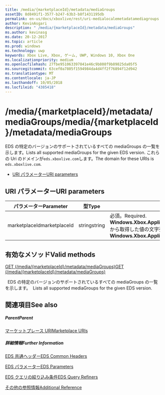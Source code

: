 ```yaml
---
title: /media/{marketplaceId}/metadata/mediaGroups
assetID: 8d8491f1-3577-b247-63b3-b8f1431195db
permalink: en-us/docs/xboxlive/rest/uri-medialocalemetadatamediagroups.html
author: KevinAsgari
description: " /media/{marketplaceId}/metadata/mediaGroups"
ms.author: kevinasg
ms.date: 20-12-2017
ms.topic: article
ms.prod: windows
ms.technology: uwp
keywords: Xbox Live, Xbox, ゲーム, UWP, Windows 10, Xbox One
ms.localizationpriority: medium
ms.openlocfilehash: 27fbe951063397841e46c9b808f9b89825da05f5
ms.sourcegitcommit: 63cef0a7805f1594984da4d4ff2f76894f12d942
ms.translationtype: MT
ms.contentlocale: ja-JP
ms.lasthandoff: 10/05/2018
ms.locfileid: "4385418"
---
```

# <a name="mediamarketplaceidmetadatamediagroups"></a><span data-ttu-id="0b7c4-104">/media/{marketplaceId}/metadata/mediaGroups</span><span class="sxs-lookup"><span data-stu-id="0b7c4-104">/media/{marketplaceId}/metadata/mediaGroups</span></span>
<span data-ttu-id="0b7c4-105">EDS の特定のバージョンのサポートされているすべての mediaGroups の一覧を示します。</span><span class="sxs-lookup"><span data-stu-id="0b7c4-105">Lists all supported mediaGroups for the given EDS version.</span></span> <span data-ttu-id="0b7c4-106">これらの Uri のドメインが`eds.xboxlive.com`します。</span><span class="sxs-lookup"><span data-stu-id="0b7c4-106">The domain for these URIs is `eds.xboxlive.com`.</span></span>
 
  * [<span data-ttu-id="0b7c4-107">URI パラメーター</span><span class="sxs-lookup"><span data-stu-id="0b7c4-107">URI parameters</span></span>](#ID4EV)
 
<a id="ID4EV"></a>

 
## <a name="uri-parameters"></a><span data-ttu-id="0b7c4-108">URI パラメーター</span><span class="sxs-lookup"><span data-stu-id="0b7c4-108">URI parameters</span></span>
 
| <span data-ttu-id="0b7c4-109">パラメーター</span><span class="sxs-lookup"><span data-stu-id="0b7c4-109">Parameter</span></span>| <span data-ttu-id="0b7c4-110">型</span><span class="sxs-lookup"><span data-stu-id="0b7c4-110">Type</span></span>| <span data-ttu-id="0b7c4-111">説明</span><span class="sxs-lookup"><span data-stu-id="0b7c4-111">Description</span></span>| 
| --- | --- | --- | 
| <span data-ttu-id="0b7c4-112">marketplaceId</span><span class="sxs-lookup"><span data-stu-id="0b7c4-112">marketplaceId</span></span>| <span data-ttu-id="0b7c4-113">string</span><span class="sxs-lookup"><span data-stu-id="0b7c4-113">string</span></span>| <span data-ttu-id="0b7c4-114">必須。</span><span class="sxs-lookup"><span data-stu-id="0b7c4-114">Required.</span></span> <span data-ttu-id="0b7c4-115"><b>Windows.Xbox.ApplicationModel.Store.Configuration.MarketplaceId</b>から取得した値の文字列を指定します。</span><span class="sxs-lookup"><span data-stu-id="0b7c4-115">String value obtained from the <b>Windows.Xbox.ApplicationModel.Store.Configuration.MarketplaceId</b>.</span></span>| 
  
<a id="ID4EUB"></a>

 
## <a name="valid-methods"></a><span data-ttu-id="0b7c4-116">有効なメソッド</span><span class="sxs-lookup"><span data-stu-id="0b7c4-116">Valid methods</span></span>

[<span data-ttu-id="0b7c4-117">GET (/media/{marketplaceId}/metadata/mediaGroups)</span><span class="sxs-lookup"><span data-stu-id="0b7c4-117">GET (/media/{marketplaceId}/metadata/mediaGroups)</span></span>](uri-medialocalemetadatamediagroupsget.md)

<span data-ttu-id="0b7c4-118">&nbsp;&nbsp;EDS の特定のバージョンのサポートされているすべての mediaGroups の一覧を示します。</span><span class="sxs-lookup"><span data-stu-id="0b7c4-118">&nbsp;&nbsp;Lists all supported mediaGroups for the given EDS version.</span></span>
 
<a id="ID4E5B"></a>

 
## <a name="see-also"></a><span data-ttu-id="0b7c4-119">関連項目</span><span class="sxs-lookup"><span data-stu-id="0b7c4-119">See also</span></span>
 
<a id="ID4EAC"></a>

 
##### <a name="parent"></a><span data-ttu-id="0b7c4-120">Parent</span><span class="sxs-lookup"><span data-stu-id="0b7c4-120">Parent</span></span> 

[<span data-ttu-id="0b7c4-121">マーケットプレース URI</span><span class="sxs-lookup"><span data-stu-id="0b7c4-121">Marketplace URIs</span></span>](atoc-reference-marketplace.md)

  
<a id="ID4EKC"></a>

 
##### <a name="further-information"></a><span data-ttu-id="0b7c4-122">詳細情報</span><span class="sxs-lookup"><span data-stu-id="0b7c4-122">Further Information</span></span> 

[<span data-ttu-id="0b7c4-123">EDS 共通ヘッダー</span><span class="sxs-lookup"><span data-stu-id="0b7c4-123">EDS Common Headers</span></span>](../../additional/edscommonheaders.md)

 [<span data-ttu-id="0b7c4-124">EDS パラメーター</span><span class="sxs-lookup"><span data-stu-id="0b7c4-124">EDS Parameters</span></span>](../../additional/edsparameters.md)

 [<span data-ttu-id="0b7c4-125">EDS クエリの絞り込み条件</span><span class="sxs-lookup"><span data-stu-id="0b7c4-125">EDS Query Refiners</span></span>](../../additional/edsqueryrefiners.md)

 [<span data-ttu-id="0b7c4-126">その他の参照情報</span><span class="sxs-lookup"><span data-stu-id="0b7c4-126">Additional Reference</span></span>](../../additional/atoc-xboxlivews-reference-additional.md)

   